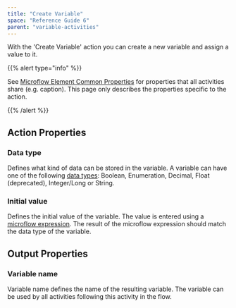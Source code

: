 ```yaml
---
title: "Create Variable"
space: "Reference Guide 6"
parent: "variable-activities"
---
```



With the 'Create Variable' action you can create a new variable and assign a value to it.

{{% alert type="info" %}}

See [Microflow Element Common Properties](microflow-element-common-properties) for properties that all activities share (e.g. caption). This page only describes the properties specific to the action.

{{% /alert %}}

## Action Properties

### Data type

Defines what kind of data can be stored in the variable. A variable can have one of the following [data types](data-types): Boolean, Enumeration, Decimal, Float (deprecated), Integer/Long or String.

### Initial value

Defines the initial value of the variable. The value is entered using a [microflow expression](microflow-expressions). The result of the microflow expression should match the data type of the variable.

## Output Properties

### Variable name

Variable name defines the name of the resulting variable. The variable can be used by all activities following this activity in the flow.
